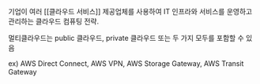 기업이 여러 [[클라우드 서비스]] 제공업체를 사용하여 IT 인프라와 서비스를 운영하고 관리하는 클라우드 컴퓨팅 전략.

멀티클라우드는 public 클라우드, private 클라우드 또는 두 가지 모두를 포함할 수 있음

ex) AWS Direct Connect, AWS VPN, AWS Storage Gateway, AWS Transit Gateway